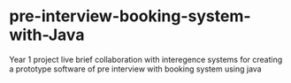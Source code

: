 # pre-interview-booking-system-with-Java
Year 1 project live brief collaboration with interegence systems for creating a prototype software of pre interview with booking system using java 
